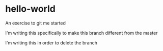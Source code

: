 # hello-world
An exercise to git me started

I'm writing this specifically to make this branch different from the master

I'm writing this in order to delete the branch 
